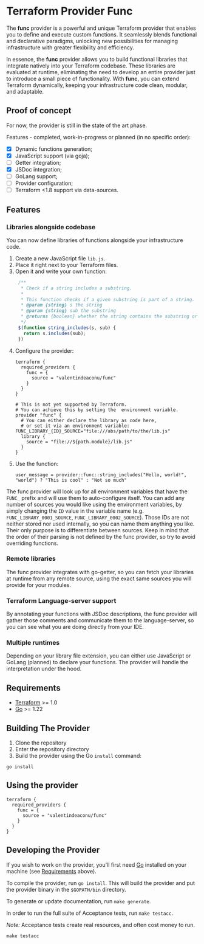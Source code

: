 # Terraform Provider Func

The **func** provider is a powerful and unique Terraform provider that enables you to define and execute custom functions. It seamlessly blends functional and declarative paradigms, unlocking new possibilities for managing infrastructure with greater flexibility and efficiency.

In essence, the **func** provider allows you to build functional libraries that integrate natively into your Terraform codebase. These libraries are evaluated at runtime, eliminating the need to develop an entire provider just to introduce a small piece of functionality. With **func**, you can extend Terraform dynamically, keeping your infrastructure code clean, modular, and adaptable.

## Proof of concept

For now, the provider is still in the state of the art phase.

Features - completed, work-in-progress or planned (in no specific order):
- [x] Dynamic functions generation;
- [x] JavaScript support (via goja);
- [ ] Getter integration;
- [x] JSDoc integration;
- [ ] GoLang support;
- [ ] Provider configuration;
- [ ] Terraform <1.8 support via data-sources.

## Features

### Libraries alongside codebase

You can now define libraries of functions alongside your infrastructure code.

1. Create a new JavaScript file `lib.js`.
2. Place it right next to your Terraform files. 
3. Open it and write your own function:
   ```javascript
    /**
     * Check if a string includes a substring.
     * 
     * This function checks if a given substring is part of a string.
     * @param {string} s the string
     * @param {string} sub the substring
     * @returns {boolean} whether the string contains the substring or not
     */
    $(function string_includes(s, sub) {
      return s.includes(sub);
    })
    ```
4. Configure the provider:
    ```hcl
    terraform {
      required_providers {
        func = {
          source = "valentindeaconu/func"
        }
      }
    }

    # This is not yet supported by Terraform.
    # You can achieve this by setting the  environment variable.
    provider "func" {
      # You can either declare the library as code here,
      # or set it via an environment variable: FUNC_LIBRARY_{ID}_SOURCE="file:///abs/path/to/the/lib.js"
      library {
        source = "file://${path.module}/lib.js"
      }
    }
    ```
5. Use the function:
   ```hcl
   user_message = provider::func::string_includes("Hello, world!", "world") ? "This is cool" : "Not so much"
   ```

The func provider will look up for all environment variables that have the `FUNC_` prefix and will use them to auto-configure itself. You can add any number of sources you would like using the environment variables, by simply changing the `ID` value in the variable name (e.g. `FUNC_LIBRARY_0001_SOURCE`, `FUNC_LIBRARY_0002_SOURCE`). Those IDs are not neither stored nor used internally, so you can name them anything you like. Their only purpose is to differentiate between sources. Keep in mind that the order of their parsing is not defined by the func provider, so try to avoid overriding functions.

### Remote libraries

The func provider integrates with go-getter, so you can fetch your libraries at runtime from any remote source, using the exact same sources you will provide for your modules.

### Terraform Language-server support

By annotating your functions with JSDoc descriptions, the func provider will gather those comments and communicate them to the language-server, so you can see what you are doing directly from your IDE.

### Multiple runtimes

Depending on your library file extension, you can either use JavaScript or GoLang (planned) to declare your functions. The provider will handle the interpretation under the hood. 

## Requirements

- [Terraform](https://developer.hashicorp.com/terraform/downloads) >= 1.0
- [Go](https://golang.org/doc/install) >= 1.22

## Building The Provider

1. Clone the repository
1. Enter the repository directory
1. Build the provider using the Go `install` command:

```shell
go install
```

## Using the provider

```hcl
terraform {
  required_providers {
    func = {
      source = "valentindeaconu/func"
    }
  }
}
```

## Developing the Provider

If you wish to work on the provider, you'll first need [Go](http://www.golang.org) installed on your machine (see [Requirements](#requirements) above).

To compile the provider, run `go install`. This will build the provider and put the provider binary in the `$GOPATH/bin` directory.

To generate or update documentation, run `make generate`.

In order to run the full suite of Acceptance tests, run `make testacc`.

*Note:* Acceptance tests create real resources, and often cost money to run.

```shell
make testacc
```
